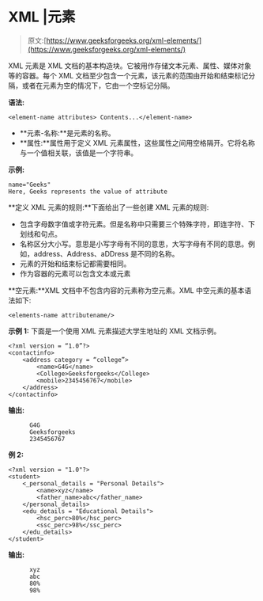 # XML |元素

> 原文:[https://www.geeksforgeeks.org/xml-elements/](https://www.geeksforgeeks.org/xml-elements/)

XML 元素是 XML 文档的基本构造块。它被用作存储文本元素、属性、媒体对象等的容器。每个 XML 文档至少包含一个元素，该元素的范围由开始和结束标记分隔，或者在元素为空的情况下，它由一个空标记分隔。

**语法:**

```
<element-name attributes> Contents...</element-name>
```

*   **元素-名称:**是元素的名称。
*   **属性:**属性用于定义 XML 元素属性，这些属性之间用空格隔开。它将名称与一个值相关联，该值是一个字符串。

**示例:**

```
name="Geeks"
Here, Geeks represents the value of attribute

```

**定义 XML 元素的规则:**下面给出了一些创建 XML 元素的规则:

*   包含字母数字值或字符元素。但是名称中只需要三个特殊字符，即连字符、下划线和句点。
*   名称区分大小写。意思是小写字母有不同的意思，大写字母有不同的意思。例如，address、Address、aDDress 是不同的名称。
*   元素的开始和结束标记都需要相同。
*   作为容器的元素可以包含文本或元素

**空元素:**XML 文档中不包含内容的元素称为空元素。XML 中空元素的基本语法如下:

```
<elements-name attributename/>
```

**示例 1:** 下面是一个使用 XML 元素描述大学生地址的 XML 文档示例。

```
<?xml version = “1.0”?>
<contactinfo>
    <address category = “college”>
        <name>G4G</name>
        <College>Geeksforgeeks</College>
        <mobile>2345456767</mobile>
    </address>
</contactinfo>
```

**输出:**

```
      G4G
      Geeksforgeeks
      2345456767

```

**例 2:**

```
<?xml version = "1.0"?>
<student>
    <_personal_details = "Personal Details">
        <name>xyz</name>
        <father_name>abc</father_name>
    </personal_details>
    <edu_details = "Educational Details">
        <hsc_perc>80%</hsc_perc>
        <ssc_perc>98%</ssc_perc>
    </edu_details>
</student>
```

**输出:**

```
      xyz 
      abc
      80%
      98%
```